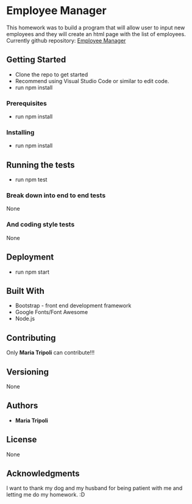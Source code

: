 
# Employee Manager
This homework was to build a program that will allow user to input new employees and they will create an html page with the list of employees. 
Currently github repository:
[Employee Manager](https://github.com/meatripoli/EmployeeManager "Employee Manager")

## Getting Started
+ Clone the repo to get started
+ Recommend using Visual Studio Code or similar to edit code.
+ run npm install

### Prerequisites
+ run npm install

### Installing
+ run npm install

## Running the tests
+ run npm test

### Break down into end to end tests
None

### And coding style tests
None

## Deployment
+ run npm start

## Built With
+ Bootstrap - front end development framework
+ Google Fonts/Font Awesome
+ Node.js

## Contributing
Only **Maria Tripoli** can contribute!!!

## Versioning
None

## Authors
+ **Maria Tripoli**

## License
None

## Acknowledgments
I want to thank my dog and my husband for being patient with me and letting me do my homework.
:D